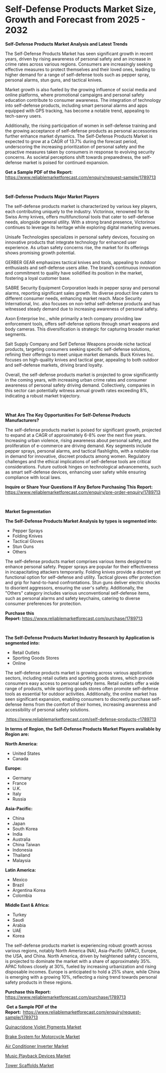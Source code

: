<p><h1>Self-Defense Products Market Size, Growth and Forecast from 2025 - 2032</h1></p><p><strong>Self-Defense Products Market Analysis and Latest Trends</strong></p>
<p><p>The Self-Defense Products Market has seen significant growth in recent years, driven by rising awareness of personal safety and an increase in crime rates across various regions. Consumers are increasingly seeking effective measures to protect themselves and their loved ones, leading to higher demand for a range of self-defense tools such as pepper spray, personal alarms, stun guns, and tactical knives.</p><p>Market growth is also fueled by the growing influence of social media and online platforms, where promotional campaigns and personal safety education contribute to consumer awareness. The integration of technology into self-defense products, including smart personal alarms and apps equipped with GPS tracking, has become a notable trend, appealing to tech-savvy users.</p><p>Additionally, the rising participation of women in self-defense training and the growing acceptance of self-defense products as personal accessories further enhance market dynamics. The Self-Defense Products Market is expected to grow at a CAGR of 13.7% during the forecast period, underscoring the increasing prioritization of personal safety and the proactive measures taken by consumers in response to evolving security concerns. As societal perceptions shift towards preparedness, the self-defense market is poised for continued expansion.</p></p>
<p><strong>Get a Sample PDF of the Report:&nbsp;</strong> <a href="https://www.reliablemarketforecast.com/enquiry/request-sample/1789713?utm_campaign=2932&utm_medium=2&utm_source=Github&utm_content=ia&utm_term=25032025&utm_id=self-defense-products">https://www.reliablemarketforecast.com/enquiry/request-sample/1789713</a></p>
<p>&nbsp;</p>
<p><strong>Self-Defense Products Major Market Players</strong></p>
<p><p>The self-defense products market is characterized by various key players, each contributing uniquely to the industry. Victorinox, renowned for its Swiss Army knives, offers multifunctional tools that cater to self-defense needs, alongside general utility. With a strong brand presence, Victorinox continues to leverage its heritage while exploring digital marketing avenues.</p><p>Unisafe Technologies specializes in personal safety devices, focusing on innovative products that integrate technology for enhanced user experience. As urban safety concerns rise, the market for its offerings shows promising growth potential. </p><p>GERBER GEAR emphasizes tactical knives and tools, appealing to outdoor enthusiasts and self-defense users alike. The brand’s continuous innovation and commitment to quality have solidified its position in the market, fostering a loyal customer base.</p><p>SABRE Security Equipment Corporation leads in pepper spray and personal alarms, reporting significant sales growth. Its diverse product line caters to different consumer needs, enhancing market reach. Mace Security International, Inc. also focuses on non-lethal self-defense products and has witnessed steady demand due to increasing awareness of personal safety.</p><p>Axon Enterprise Inc., while primarily a tech company providing law enforcement tools, offers self-defense options through smart weapons and body cameras. This diversification is strategic for capturing broader market segments.</p><p>Salt Supply Company and Self Defense Weapons provide niche tactical products, targeting consumers seeking specific self-defense solutions, refining their offerings to meet unique market demands. Buck Knives Inc. focuses on high-quality knives and tactical gear, appealing to both outdoor and self-defense markets, driving brand loyalty.</p><p>Overall, the self-defense products market is projected to grow significantly in the coming years, with increasing urban crime rates and consumer awareness of personal safety driving demand. Collectively, companies in this sector can potentially witness annual growth rates exceeding 8%, indicating a robust market trajectory.</p></p>
<p>&nbsp;</p>
<p><strong>What Are The Key Opportunities For Self-Defense Products Manufacturers?</strong></p>
<p><p>The self-defense products market is poised for significant growth, projected to expand at a CAGR of approximately 6-8% over the next five years. Increasing urban violence, rising awareness about personal safety, and the proliferation of e-commerce are driving demand. Key segments include pepper sprays, personal alarms, and tactical flashlights, with a notable rise in demand for innovative, discreet products among women. Regulatory challenges and the ethical implications of self-defense tools are critical considerations. Future outlook hinges on technological advancements, such as smart self-defense devices, enhancing user safety while ensuring compliance with local laws.</p></p>
<p><strong>Inquire or Share Your Questions If Any Before Purchasing This Report:</strong> <a href="https://www.reliablemarketforecast.com/enquiry/pre-order-enquiry/1789713?utm_campaign=2932&utm_medium=2&utm_source=Github&utm_content=ia&utm_term=25032025&utm_id=self-defense-products">https://www.reliablemarketforecast.com/enquiry/pre-order-enquiry/1789713</a></p>
<p>&nbsp;</p>
<p><strong>Market Segmentation</strong></p>
<p><strong>The Self-Defense Products Market Analysis by types is segmented into:</strong></p>
<p><ul><li>Pepper Sprays</li><li>Folding Knives</li><li>Tactical Gloves</li><li>Stun Guns</li><li>Others</li></ul></p>
<p><p>The self-defense products market comprises various items designed to enhance personal safety. Pepper sprays are popular for their effectiveness in incapacitating attackers temporarily. Folding knives provide a discreet yet functional option for self-defense and utility. Tactical gloves offer protection and grip for hand-to-hand confrontations. Stun guns deliver electric shocks to disorient aggressors, ensuring the user's safety. Additionally, the "Others" category includes various unconventional self-defense items, such as personal alarms and safety keychains, catering to diverse consumer preferences for protection.</p></p>
<p><strong>Purchase this Report:&nbsp;</strong><a href="https://www.reliablemarketforecast.com/purchase/1789713?utm_campaign=2932&utm_medium=2&utm_source=Github&utm_content=ia&utm_term=25032025&utm_id=self-defense-products">https://www.reliablemarketforecast.com/purchase/1789713</a></p>
<p>&nbsp;</p>
<p><strong>The Self-Defense Products Market Industry Research by Application is segmented into:</strong></p>
<p><ul><li>Retail Outlets</li><li>Sporting Goods Stores</li><li>Online</li></ul></p>
<p><p>The self-defense products market is growing across various application sectors, including retail outlets and sporting goods stores, which provide consumers easy access to personal safety items. Retail outlets offer a wide range of products, while sporting goods stores often promote self-defense tools as essential for outdoor activities. Additionally, the online market has seen significant expansion, enabling consumers to discreetly purchase self-defense items from the comfort of their homes, increasing awareness and accessibility of personal safety solutions.</p></p>
<p><a href="https://www.reliablemarketforecast.com/self-defense-products-r1789713?utm_campaign=2932&utm_medium=2&utm_source=Github&utm_content=ia&utm_term=25032025&utm_id=self-defense-products">&nbsp;https://www.reliablemarketforecast.com/self-defense-products-r1789713</a></p>
<p><strong>In terms of Region, the Self-Defense Products Market Players available by Region are:</strong></p>
<p>
    <p> <strong> North America: </strong>
        <ul>
            <li>United States</li>
            <li>Canada</li>
        </ul>
        </p> 
    <p> <strong> Europe: </strong>
        <ul>
            <li>Germany</li>
            <li>France</li>
            <li>U.K.</li>
            <li>Italy</li>
            <li>Russia</li>
        </ul>
        </p> 
    <p> <strong> Asia-Pacific: </strong>
        <ul>
            <li>China</li>
            <li>Japan</li>
            <li>South Korea</li>
            <li>India</li>
            <li>Australia</li>
            <li>China Taiwan</li>
            <li>Indonesia</li>
            <li>Thailand</li>
            <li>Malaysia</li>
        </ul>
        </p> 
    <p> <strong> Latin America: </strong>
        <ul>
            <li>Mexico</li>
            <li>Brazil</li>
            <li>Argentina Korea</li>
            <li>Colombia</li>
        </ul>
        </p> 
    <p> <strong> Middle East & Africa: </strong>
        <ul>
            <li>Turkey</li>
            <li>Saudi</li>
            <li>Arabia</li>
            <li>UAE</li>
            <li>Korea</li>
        </ul>
    </p>
    </p>
<p><p>The self-defense products market is experiencing robust growth across various regions, notably North America (NA), Asia-Pacific (APAC), Europe, the USA, and China. North America, driven by heightened safety concerns, is projected to dominate the market with a share of approximately 35%. APAC follows closely at 30%, fueled by increasing urbanization and rising disposable incomes. Europe is anticipated to hold a 25% share, while China is emerging with a growing 10%, reflecting a rising trend towards personal safety products in these regions.</p></p>
<p><strong>Purchase this Report: </strong><a href="https://www.reliablemarketforecast.com/purchase/1789713?utm_campaign=2932&utm_medium=2&utm_source=Github&utm_content=ia&utm_term=25032025&utm_id=self-defense-products">https://www.reliablemarketforecast.com/purchase/1789713</a></p>
<p>&nbsp;<strong>Get a Sample PDF of the Report:&nbsp;&nbsp;</strong><a href="https://www.reliablemarketforecast.com/enquiry/request-sample/1789713?utm_campaign=2932&utm_medium=2&utm_source=Github&utm_content=ia&utm_term=25032025&utm_id=self-defense-products">https://www.reliablemarketforecast.com/enquiry/request-sample/1789713</a></p>
<p><strong></strong></p>
<p><p><a href="https://github.com/aidelndasse/Market-Research-Report-List-1/blob/main/quinacridone-violet-pigments-market.md?utm_campaign=2932&utm_medium=2&utm_source=Github&utm_content=ia&utm_term=25032025&utm_id=self-defense-products">Quinacridone Violet Pigments Market</a></p><p><a href="https://www.linkedin.com/pulse/why-brake-system-motorcycle-market-rise-exploring-92-cagr-2v4oe?utm_campaign=2932&utm_medium=2&utm_source=Github&utm_content=ia&utm_term=25032025&utm_id=self-defense-products">Brake System for Motorcycle Market</a></p><p><a href="https://www.linkedin.com/pulse/air-conditioner-inverter-market-forecast-2025-2032-anticipating-lgdme?utm_campaign=2932&utm_medium=2&utm_source=Github&utm_content=ia&utm_term=25032025&utm_id=self-defense-products">Air Conditioner Inverter Market</a></p><p><a href="https://www.linkedin.com/pulse/music-playback-devices-research-report-industry-development-zgjff?utm_campaign=2932&utm_medium=2&utm_source=Github&utm_content=ia&utm_term=25032025&utm_id=self-defense-products">Music Playback Devices Market</a></p><p><a href="https://www.linkedin.com/pulse/growth-potential-market-share-analysis-tower-scaffolds-size-m94de?utm_campaign=2932&utm_medium=2&utm_source=Github&utm_content=ia&utm_term=25032025&utm_id=self-defense-products">Tower Scaffolds Market</a></p></p>